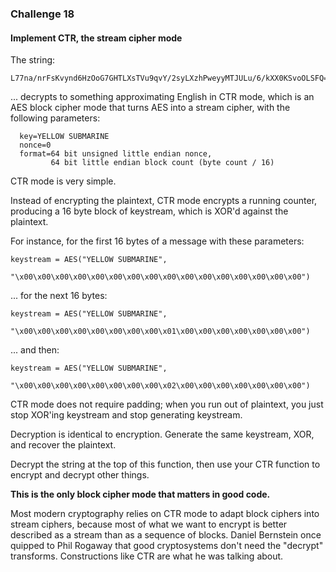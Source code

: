 ### Challenge 18
#### Implement CTR, the stream cipher mode

The string:

```
L77na/nrFsKvynd6HzOoG7GHTLXsTVu9qvY/2syLXzhPweyyMTJULu/6/kXX0KSvoOLSFQ==
```
... decrypts to something approximating English in CTR mode, which is an AES block cipher mode that turns AES into a stream cipher, with the following parameters:

      key=YELLOW SUBMARINE
      nonce=0
      format=64 bit unsigned little endian nonce,
             64 bit little endian block count (byte count / 16)

CTR mode is very simple.

Instead of encrypting the plaintext, CTR mode encrypts a running counter, producing a 16 byte block of keystream, which is XOR'd against the plaintext.

For instance, for the first 16 bytes of a message with these parameters:

```
keystream = AES("YELLOW SUBMARINE",
                "\x00\x00\x00\x00\x00\x00\x00\x00\x00\x00\x00\x00\x00\x00\x00\x00")
```
... for the next 16 bytes:
```
keystream = AES("YELLOW SUBMARINE",
                "\x00\x00\x00\x00\x00\x00\x00\x00\x01\x00\x00\x00\x00\x00\x00\x00")
```
... and then:
```
keystream = AES("YELLOW SUBMARINE",
                "\x00\x00\x00\x00\x00\x00\x00\x00\x02\x00\x00\x00\x00\x00\x00\x00")
```
CTR mode does not require padding; when you run out of plaintext, you just stop XOR'ing keystream and stop generating keystream.

Decryption is identical to encryption. Generate the same keystream, XOR, and recover the plaintext.

Decrypt the string at the top of this function, then use your CTR function to encrypt and decrypt other things.

**This is the only block cipher mode that matters in good code.**

Most modern cryptography relies on CTR mode to adapt block ciphers into stream ciphers, because most of what we want to encrypt is better described as a stream than as a sequence of blocks. Daniel Bernstein once quipped to Phil Rogaway that good cryptosystems don't need the "decrypt" transforms. Constructions like CTR are what he was talking about.

